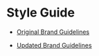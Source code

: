 # Style Guide

- [Original Brand Guidelines](https://loosecookie.github.io/styleguide/styleguide.pdf)

- [Updated Brand Guidelines](https://github.com/loosecookie/styleguide/blob/gh-pages/BrandGuidelines.pdf)
